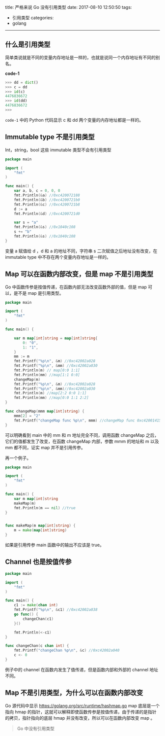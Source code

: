 title: 严格来说 Go 没有引用类型
date: 2017-08-10 12:50:50
tags:
- 引用类型
categories:
- golang
---

## 什么是引用类型

简单类说就是不同的变量内存地址是一样的，也就是说同一个内存地址有不同的别名。

**code-1**
```python
>>> dd = dict()
>>> c = dd
>>> id(c)
4476836672
>>> id(dd)
4476836672
>>> 
```
`code-1` 中的 Python 代码显示 c 和 dd 两个变量的内存地址都是一样的。

## Immutable type 不是引用类型

Int，string，bool 这些 immutable 类型不会有引用类型

```go
package main

import (
    "fmt"
)

func main() {
    var a, b, c = 0, 0, 0
    fmt.Println(&a) //0xc420072188
    fmt.Println(&b) //0xc4200721b0
    fmt.Println(&c) //0xc4200721b8
    d := a
    fmt.Println(&d) //0xc4200721d0

    var s = "a"
    fmt.Println(&s) //0x1040c108
    s += "b"
    fmt.Println(&s) //0x1040c108
}

```


变量 a 赋值给 d ，d 和 a 的地址不同，字符串 s 二次赋值之后地址没有改变，在 immutable type 中不存在两个变量内存地址是一样的。

## Map 可以在函数内部改变，但是 map 不是引用类型

Go 中函数传参是按值传递，在函数内部无法改变函数外部的值，但是 map 可以，是不是 map 是引用类型。
```go
package main

import (
    "fmt"
)

func main() {

    var m map[int]string = map[int]string{
        0: "0",
        1: "1",
    }
    mm := m
    fmt.Printf("%p\n", &m) //0xc42002a028
    fmt.Printf("%p\n", &mm) //0xc42002a030
    fmt.Println(m) // map[0:0 1:1]
    fmt.Println(mm) //map[1:1 0:0]
    changeMap(m)
    fmt.Printf("%p\n", &m) //0xc42002a028
    fmt.Printf("%p\n", &mm)//0xc42002a030
    fmt.Println(m) //map[2:2 0:0 1:1]
    fmt.Println(mm) //map[0:0 1:1 2:2]
}

func changeMap(mmm map[int]string) {
    mmm[2] = "2"
    fmt.Printf("changeMap func %p\n", mmm) //changeMap func 0xc420014150
}

```
可以明确看到 main 中的 mm 和 m 地址完全不同，调用函数 changeMap 之后，它们的值都发生了改变，在函数 changeMap 内部，参数 mmm 的地址和 m 以及 mm 都不同，证实 map 并不是引用传参。

再一个例子。
```go
package main

import (
    "fmt"
)

func main() {
    var m map[int]string
    makeMap(m)
    fmt.Println(m == nil) //true
}


func makeMap(m map[int]string) {
    m = make(map[int]string)
}

```
如果是引用传参 main 函数中的输出不应该是 true。

## Channel 也是按值传参

```go
package main

import (
    "fmt"
)

func main() {
    c1 := make(chan int)
    fmt.Printf("%p\n", &c1) //0xc42002a038
    go func() {
        changeChan(c1)
    }()

    fmt.Println(<-c1)
}

func changeChan(c chan int) {
    fmt.Printf("changeChan %p\n", &c) //0xc42002a040
    c <- 0
}

```
例子中的 channel 在函数内发生了值传递，但是函数内部和外部的 channel 地址不同。


## Map 不是引用类型，为什么可以在函数内部改变

Go 源代码中显示 https://golang.org/src/runtime/hashmap.go map 底层是一个指向 hmap 的指针，这就可以解释即使函数传参是按值传递，由于传递的是指针的拷贝，指针指向的底层 hmap 并没有改变，所以可以在函数内部改变 map 。


> Go 中没有引用类型


